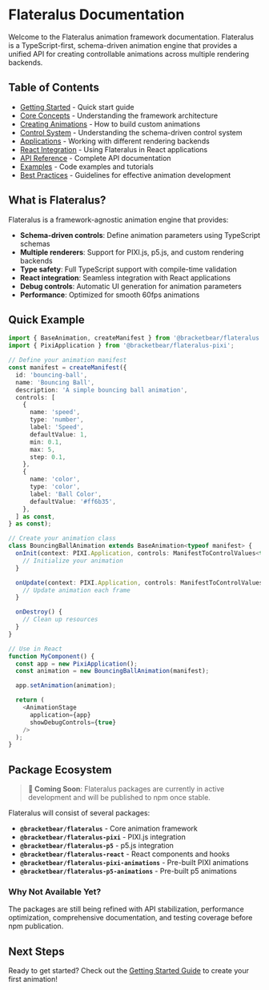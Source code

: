 # Flateralus Documentation

Welcome to the Flateralus animation framework documentation. Flateralus is a TypeScript-first, schema-driven animation engine that provides a unified API for creating controllable animations across multiple rendering backends.

## Table of Contents

- [Getting Started](./getting-started.md) - Quick start guide
- [Core Concepts](./core-concepts.md) - Understanding the framework architecture
- [Creating Animations](./creating-animations.md) - How to build custom animations
- [Control System](./control-system.md) - Understanding the schema-driven control system
- [Applications](./applications.md) - Working with different rendering backends
- [React Integration](./react-integration.md) - Using Flateralus in React applications
- [API Reference](./api-reference.md) - Complete API documentation
- [Examples](./examples.md) - Code examples and tutorials
- [Best Practices](./best-practices.md) - Guidelines for effective animation development

## What is Flateralus?

Flateralus is a framework-agnostic animation engine that provides:

- **Schema-driven controls**: Define animation parameters using TypeScript schemas
- **Multiple renderers**: Support for PIXI.js, p5.js, and custom rendering backends
- **Type safety**: Full TypeScript support with compile-time validation
- **React integration**: Seamless integration with React applications
- **Debug controls**: Automatic UI generation for animation parameters
- **Performance**: Optimized for smooth 60fps animations

## Quick Example

```typescript
import { BaseAnimation, createManifest } from '@bracketbear/flateralus';
import { PixiApplication } from '@bracketbear/flateralus-pixi';

// Define your animation manifest
const manifest = createManifest({
  id: 'bouncing-ball',
  name: 'Bouncing Ball',
  description: 'A simple bouncing ball animation',
  controls: [
    {
      name: 'speed',
      type: 'number',
      label: 'Speed',
      defaultValue: 1,
      min: 0.1,
      max: 5,
      step: 0.1,
    },
    {
      name: 'color',
      type: 'color',
      label: 'Ball Color',
      defaultValue: '#ff6b35',
    },
  ] as const,
} as const);

// Create your animation class
class BouncingBallAnimation extends BaseAnimation<typeof manifest> {
  onInit(context: PIXI.Application, controls: ManifestToControlValues<typeof manifest>) {
    // Initialize your animation
  }

  onUpdate(context: PIXI.Application, controls: ManifestToControlValues<typeof manifest>, deltaTime: number) {
    // Update animation each frame
  }

  onDestroy() {
    // Clean up resources
  }
}

// Use in React
function MyComponent() {
  const app = new PixiApplication();
  const animation = new BouncingBallAnimation(manifest);

  app.setAnimation(animation);

  return (
    <AnimationStage
      application={app}
      showDebugControls={true}
    />
  );
}
```

## Package Ecosystem

> **🚧 Coming Soon**: Flateralus packages are currently in active development and will be published to npm once stable.

Flateralus will consist of several packages:

- **`@bracketbear/flateralus`** - Core animation framework
- **`@bracketbear/flateralus-pixi`** - PIXI.js integration
- **`@bracketbear/flateralus-p5`** - p5.js integration
- **`@bracketbear/flateralus-react`** - React components and hooks
- **`@bracketbear/flateralus-pixi-animations`** - Pre-built PIXI animations
- **`@bracketbear/flateralus-p5-animations`** - Pre-built p5 animations

### Why Not Available Yet?

The packages are still being refined with API stabilization, performance optimization, comprehensive documentation, and testing coverage before npm publication.

## Next Steps

Ready to get started? Check out the [Getting Started Guide](./getting-started.md) to create your first animation!
